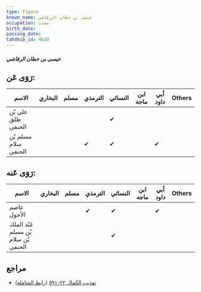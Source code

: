 ```yaml
---
type: figure
known_name: عيسى بن حطان الرقاشي
occupation: محدث
birth_date:
passing_date:
tahdhib_id: 4620
---
```

##### عيسى بن حطان الرقاشي

## رَوَى عَن:
| الاسم                | البخاري | مسلم | الترمذي | النسائي | ابن ماجه | أبي داود | Others |
| -------------------- | ------- | ---- | ------- | ------- | -------- | -------- | ------ |
| علي بْن طلق الحنفي   |         |      |         | ✔       |          |          |        |
| مسلم بْن سلام الحنفي |         |      | ✔       | ✔       |          | ✔        |        |
## رَوَى عَنه:
| الاسم                                | البخاري | مسلم | الترمذي | النسائي | ابن ماجه | أبي داود | Others |
| ------------------------------------ | ------- | ---- | ------- | ------- | -------- | -------- | ------ |
| عاصم الأحول                          |         |      | ✔       | ✔       |          | ✔        |        |
| عَبْد الملك بْن مسلم بْن سلام الحنفي |         |      |         | ✔       |          |          |        |
## مراجع
- [تهذيب الكمال ٢٢-٥٩١](obsidian://open?vault=Tahdhib-al-Kamal&file=Figures/٤٦٢٠-عيسى%20بن%20حطان%20الرقاشي) ([رابط الشاملة](https://shamela.ws/book/3722/11844))
